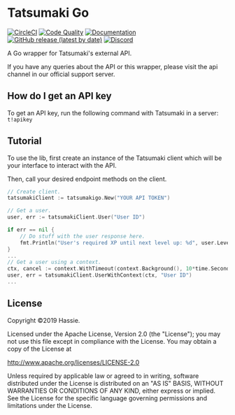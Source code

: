 # Tatsumaki Go 
[![CircleCI](https://img.shields.io/circleci/build/github/tatsuworks/tatsumaki-go/master?logo=circleci&style=flat-square&token=ef3f8f3985ba716ddabea3c9599f19ccd7307a55)](https://circleci.com/gh/tatsuworks/tatsumaki-go)
[![Code Quality](https://img.shields.io/codacy/grade/444a66fab315470a98dc427bf0e6ef4f?logo=codacy&style=flat-square)](https://www.codacy.com/manual/hassieswift621/tatsumaki-go?utm_source=github.com&amp;utm_medium=referral&amp;utm_content=hassieswift621/tatsumaki-go&amp;utm_campaign=Badge_Grade)
[![Documentation](https://img.shields.io/badge/godoc-reference-blue?logo=go&logoColor=%23FFFFFF&style=flat-square)](http://godoc.org/github.com/tatsuworks/tatsumaki-go)
[![GitHub release (latest by date)](https://img.shields.io/github/v/release/tatsuworks/tatsumaki-go?logo=go&logoColor=%23FFFFFF&style=flat-square)](https://github.com/tatsuworks/tatsumaki-go/releases)
[![Discord](https://img.shields.io/discord/173184118492889089?color=%2317A167&label=support&logo=discord&logoColor=%23FFFFFF&style=flat-square)](https://discord.gg/tatsu)

A Go wrapper for Tatsumaki's external API.

If you have any queries about the API or this wrapper,
please visit the api channel in our official support server.

## How do I get an API key
To get an API key, run the following command with Tatsumaki in a server: ``t!apikey``

## Tutorial
To use the lib, first create an instance of the Tatsumaki client which will be 
your interface to interact with the API.

Then, call your desired endpoint methods on the client.

```go
// Create client.
tatsumakiClient := tatsumakigo.New("YOUR API TOKEN")

// Get a user.
user, err := tatsumakiClient.User("User ID")

if err == nil {
	// Do stuff with the user response here.
	fmt.Println("User's required XP until next level up: %d", user.LevelProgress.RequiredXp)
}
...
// Get a user using a context.
ctx, cancel := context.WithTimeout(context.Background(), 10*time.Second)
user, err = tatsumakiClient.UserWithContext(ctx, "User ID")
...
```

## License
Copyright &copy;2019 Hassie.

Licensed under the Apache License, Version 2.0 (the "License");
you may not use this file except in compliance with the License.
You may obtain a copy of the License at

<http://www.apache.org/licenses/LICENSE-2.0>

Unless required by applicable law or agreed to in writing, software
distributed under the License is distributed on an "AS IS" BASIS,
WITHOUT WARRANTIES OR CONDITIONS OF ANY KIND, either express or implied.
See the License for the specific language governing permissions and
limitations under the License.
